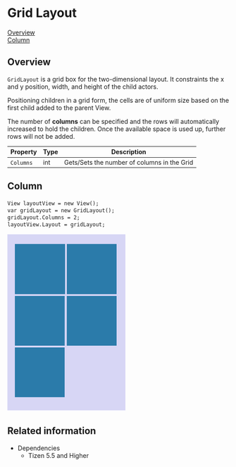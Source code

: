 # Grid Layout

[Overview](#overview)<br>
[Column](#column)<br>

<a name="overview"></a>
## Overview

`GridLayout` is a grid box for the two-dimensional layout. It constraints the x and y position, width, and height of the child actors.

Positioning children in a grid form, the cells are of uniform size based on the first child added to the parent View.

The number of **columns** can be specified and the rows will automatically increased to hold the children. Once the available space is used up, further rows will not be added.

| Property               | Type            | Description |
| -----------------------| --------------- | ------------ |
| `Columns`              | int             | Gets/Sets the number of columns in the Grid |

<a name="column"></a>
## Column

~~~{.cs}
View layoutView = new View();
var gridLayout = new GridLayout();
gridLayout.Columns = 2;
layoutView.Layout = gridLayout;
~~~

![Column](./media/columnLayout.png)


## Related information

- Dependencies
  -  Tizen 5.5 and Higher
